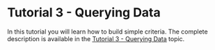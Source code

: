 # Tutorial 3 - Querying Data 


<p>In this tutorial you will learn how to build simple criteria. The complete description is available in the <a href="http://documentation.devexpress.com/#XPO/CustomDocument2258"><u>Tutorial 3 - Querying Data</u></a> topic.</p>

<br/>


